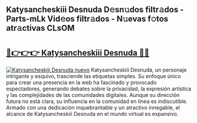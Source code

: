 ## Katysancheskiii Desnuda D𝚎sn𝚞dos filtr𝚊dos - Parts-mLk Vid𝚎os filtr𝚊dos - N𝚞evas f𝚘tos atr𝚊ctivas CLsOM

# <h2><a href="http://mb3t81.tromn.icu/?c=Katysancheskiii+Desnuda">🔗👉👉👉 Katysancheskiii Desnuda 🔗🔗</a></h2>

[![Katysancheskiii Desnuda nuevo](https://i.imgur.com/pEAQMta.gif)](http://mb3t81.tromn.icu/?c=Katysancheskiii+Desnuda)
Katysancheskiii Desnuda, un personaje intrigante y esquivo, trasciende las etiquetas simples. Su enfoque único para crear una presencia en la web ha fascinado y provocado espectadores, generando debates sobre la privacidad, la expresión artística y las complejidades de las comunidades digitales. Aunque su dirección futura no está clara, su influencia en la comunidad en línea es indiscutible. Armado con una dedicación inquebrantable y un atractivo innegable, el alcance de Katysancheskiii Desnuda en el mundo virtual es expansivo.

